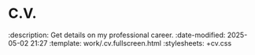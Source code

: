 # C.V.

:description: Get details on my professional career.
:date-modified: 2025-05-02 21:27
:template: work/.cv.fullscreen.html
:stylesheets: +cv.css
